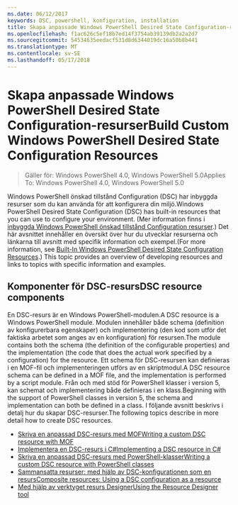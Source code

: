 ```yaml
---
ms.date: 06/12/2017
keywords: DSC, powershell, konfiguration, installation
title: Skapa anpassade Windows PowerShell Desired State Configuration-resurser
ms.openlocfilehash: f1ac626c5ef18b7ed14f3754ab39139db2a2a2d7
ms.sourcegitcommit: 54534635eedacf531d8d6344019dc16a50b8b441
ms.translationtype: MT
ms.contentlocale: sv-SE
ms.lasthandoff: 05/17/2018
---
```

# <a name="build-custom-windows-powershell-desired-state-configuration-resources"></a><span data-ttu-id="185fa-103">Skapa anpassade Windows PowerShell Desired State Configuration-resurser</span><span class="sxs-lookup"><span data-stu-id="185fa-103">Build Custom Windows PowerShell Desired State Configuration Resources</span></span>

> <span data-ttu-id="185fa-104">Gäller för: Windows PowerShell 4.0, Windows PowerShell 5.0</span><span class="sxs-lookup"><span data-stu-id="185fa-104">Applies To: Windows PowerShell 4.0, Windows PowerShell 5.0</span></span>

<span data-ttu-id="185fa-105">Windows PowerShell önskad tillstånd Configuration (DSC) har inbyggda resurser som du kan använda för att konfigurera din miljö.</span><span class="sxs-lookup"><span data-stu-id="185fa-105">Windows PowerShell Desired State Configuration (DSC) has built-in resources that you can use to configure your environment.</span></span> <span data-ttu-id="185fa-106">(Mer information finns i [inbyggda Windows PowerShell önskad tillstånd Configuration resurser](builtInResource.md).) Det här avsnittet innehåller en översikt över hur du utvecklar resurserna och länkarna till avsnitt med specifik information och exempel.</span><span class="sxs-lookup"><span data-stu-id="185fa-106">(For more information, see [Built-In Windows PowerShell Desired State Configuration Resources](builtInResource.md).) This topic provides an overview of developing resources and links to topics with specific information and examples.</span></span>

## <a name="dsc-resource-components"></a><span data-ttu-id="185fa-107">Komponenter för DSC-resurs</span><span class="sxs-lookup"><span data-stu-id="185fa-107">DSC resource components</span></span>

<span data-ttu-id="185fa-108">En DSC-resurs är en Windows PowerShell-modulen.</span><span class="sxs-lookup"><span data-stu-id="185fa-108">A DSC resource is a Windows PowerShell module.</span></span> <span data-ttu-id="185fa-109">Modulen innehåller både schema (definition av konfigurerbara egenskaper) och implementering (den kod som utför det faktiska arbetet som anges av en konfiguration) för resursen.</span><span class="sxs-lookup"><span data-stu-id="185fa-109">The module contains both the schema (the definition of the configurable properties) and the implementation (the code that does the actual work specified by a configuration) for the resource.</span></span> <span data-ttu-id="185fa-110">Ett schema för DSC-resursen kan definieras i en MOF-fil och implementeringen utförs av en skriptmodul.</span><span class="sxs-lookup"><span data-stu-id="185fa-110">A DSC resource schema can be defined in a MOF file, and the implementation is performed by a script module.</span></span> <span data-ttu-id="185fa-111">Från och med stöd för PowerShell klasser i version 5, kan schemat och implementering både definieras i en klass.</span><span class="sxs-lookup"><span data-stu-id="185fa-111">Beginning with the support of PowerShell classes in version 5, the schema and implementation can both be defined in a class.</span></span> <span data-ttu-id="185fa-112">I följande avsnitt beskrivs i detalj hur du skapar DSC-resurser.</span><span class="sxs-lookup"><span data-stu-id="185fa-112">The following topics describe in more detail how to create DSC resources.</span></span>

* [<span data-ttu-id="185fa-113">Skriva en anpassad DSC-resurs med MOF</span><span class="sxs-lookup"><span data-stu-id="185fa-113">Writing a custom DSC resource with MOF</span></span>](authoringResourceMOF.md)
* [<span data-ttu-id="185fa-114">Implementera en DSC-resurs i C#</span><span class="sxs-lookup"><span data-stu-id="185fa-114">Implementing a DSC resource in C#</span></span>](authoringResourceMofCS.md)
* [<span data-ttu-id="185fa-115">Skriva en anpassad DSC-resurs med PowerShell-klasser</span><span class="sxs-lookup"><span data-stu-id="185fa-115">Writing a custom DSC resource with PowerShell classes</span></span>](authoringResourceClass.md)
* [<span data-ttu-id="185fa-116">Sammansatta resurser: med hjälp av DSC-konfigurationen som en resurs</span><span class="sxs-lookup"><span data-stu-id="185fa-116">Composite resources: Using a DSC configuration as a resource</span></span>](authoringResourceComposite.md)
* [<span data-ttu-id="185fa-117">Med hjälp av verktyget resurs Designer</span><span class="sxs-lookup"><span data-stu-id="185fa-117">Using the Resource Designer tool</span></span>](authoringResourceMofDesigner.md)
